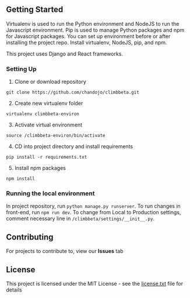 ## Getting Started

Virtualenv is used to run the Python environment and NodeJS to run the Javascript environment. Pip is used to manage Python packages and npm for Javascript packages. You can set up environment before or after installing the project repo. Install virtualenv, NodeJS, pip, and npm.

This project uses Django and React frameworks.

### Setting Up

1. Clone or download repository

  `git clone https://github.com/chandojo/climbbeta.git`

2. Create new virtualenv folder

  `virtualenv climbbeta-environ`

3. Activate virtual environment

  `source /climbbeta-environ/bin/activate`

4. CD into project directory and install requirements

  `pip install -r requirements.txt`

5. Install npm packages

  `npm install`


### Running the local environment

In project repository, run `python manage.py runserver`.  To run changes in front-end, run `npm run dev`. To change from Local to Production settings, comment necessary line in `/climbbeta/settings/__init__.py`.


## Contributing

For projects to contribute to, view our **Issues** tab


## License

This project is licensed under the MIT License - see the [license.txt](license.txt) file for details
